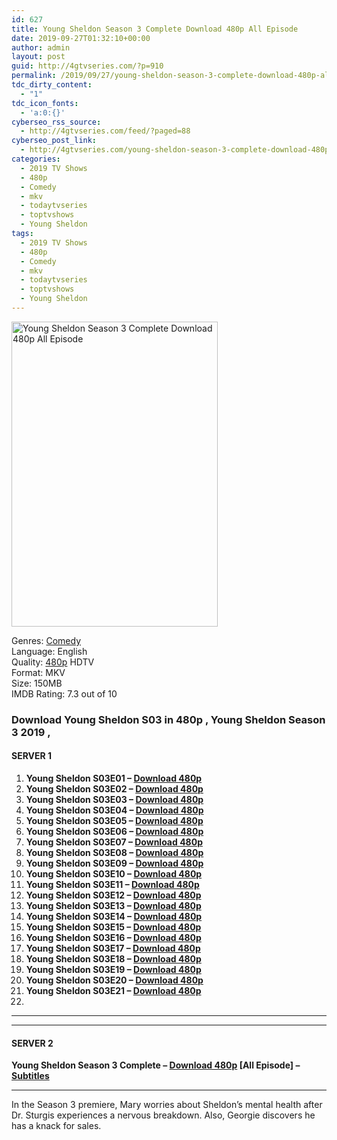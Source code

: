 ```yaml
---
id: 627
title: Young Sheldon Season 3 Complete Download 480p All Episode
date: 2019-09-27T01:32:10+00:00
author: admin
layout: post
guid: http://4gtvseries.com/?p=910
permalink: /2019/09/27/young-sheldon-season-3-complete-download-480p-all-episode-2/
tdc_dirty_content:
  - "1"
tdc_icon_fonts:
  - 'a:0:{}'
cyberseo_rss_source:
  - http://4gtvseries.com/feed/?paged=88
cyberseo_post_link:
  - http://4gtvseries.com/young-sheldon-season-3-complete-download-480p-all-episode/
categories:
  - 2019 TV Shows
  - 480p
  - Comedy
  - mkv
  - todaytvseries
  - toptvshows
  - Young Sheldon
tags:
  - 2019 TV Shows
  - 480p
  - Comedy
  - mkv
  - todaytvseries
  - toptvshows
  - Young Sheldon
---
```

<img loading="lazy" fifu-featured="1" class="aligncenter" src="https://1.bp.blogspot.com/-R2iAalMn73g/XY1ZYS7YZqI/AAAAAAAAAQ8/YYJcS5fWPrQjgpX96eDRjcYSZ_kv-drcgCK4BGAYYCw/s1600/Young%2BSheldon%2BSeason%2B3.jpg" alt="Young Sheldon Season 3 Complete Download 480p All Episode" title="Young Sheldon Season 3 Complete Download 480p All Episode" width="330" height="488" />

Genres:&nbsp;<a href="http://4gtvseries.com/tag/comedy/" data-wpel-link="internal">Comedy</a>  
Language: English  
Quality:&nbsp;<a href="http://4gtvseries.com/tag/480p/" data-wpel-link="internal">480p</a> HDTV  
Format: MKV  
Size: 150MB  
IMDB Rating: 7.3 out of 10

### **Download Young Sheldon S03 in 480p , Young Sheldon Season 3 2019 ,&nbsp;**

#### <span><strong>SERVER 1</strong></span>

  1. **Young Sheldon S03E01 – <a href="http://slink.dl480p.xyz/yRkPWA" data-wpel-link="external" target="_blank" rel="nofollow external noopener noreferrer" class="wpel-icon-left"><i class="wpel-icon fa fa-download" aria-hidden="true"></i>Download 480p</a>**
  2. **Young Sheldon S03E02 – <a href="http://slink.dl480p.xyz/bD6WIt" data-wpel-link="external" target="_blank" rel="nofollow external noopener noreferrer" class="wpel-icon-left"><i class="wpel-icon fa fa-download" aria-hidden="true"></i>Download 480p</a>**
  3. **Young Sheldon S03E03 – <a href="http://slink.dl480p.xyz/ROV3IA" data-wpel-link="external" target="_blank" rel="nofollow external noopener noreferrer" class="wpel-icon-left"><i class="wpel-icon fa fa-download" aria-hidden="true"></i>Download 480p</a>**
  4. **Young Sheldon S03E04 – <a href="http://slink.dl480p.xyz/v8wAr7GS" data-wpel-link="external" target="_blank" rel="nofollow external noopener noreferrer" class="wpel-icon-left"><i class="wpel-icon fa fa-download" aria-hidden="true"></i>Download 480p</a>**
  5. **Young Sheldon S03E05 – <a href="http://slink.dl480p.xyz/AkvDjI" data-wpel-link="external" target="_blank" rel="nofollow external noopener noreferrer" class="wpel-icon-left"><i class="wpel-icon fa fa-download" aria-hidden="true"></i>Download 480p</a>**
  6. **Young Sheldon S03E06 – <a href="http://slink.dl480p.xyz/1FNlMcQy" data-wpel-link="external" target="_blank" rel="nofollow external noopener noreferrer" class="wpel-icon-left"><i class="wpel-icon fa fa-download" aria-hidden="true"></i>Download 480p</a>**
  7. **Young Sheldon S03E07 – <a href="http://slink.dl480p.xyz/wrAZV" data-wpel-link="external" target="_blank" rel="nofollow external noopener noreferrer" class="wpel-icon-left"><i class="wpel-icon fa fa-download" aria-hidden="true"></i>Download 480p</a>**
  8. **Young Sheldon S03E08 – <a href="http://slink.dl480p.xyz/ywK4Ncj" data-wpel-link="external" target="_blank" rel="nofollow external noopener noreferrer" class="wpel-icon-left"><i class="wpel-icon fa fa-download" aria-hidden="true"></i>Download 480p</a>**
  9. **Young Sheldon S03E09 – <a href="http://slink.dl480p.xyz/t9rbv" data-wpel-link="external" target="_blank" rel="nofollow external noopener noreferrer" class="wpel-icon-left"><i class="wpel-icon fa fa-download" aria-hidden="true"></i>Download 480p</a>**
 10. **Young Sheldon S03E10 – <a href="http://slink.dl480p.xyz/2UHaTQY" data-wpel-link="external" target="_blank" rel="nofollow external noopener noreferrer" class="wpel-icon-left"><i class="wpel-icon fa fa-download" aria-hidden="true"></i>Download 480p</a>**
 11. **Young Sheldon S03E11 – <a href="http://slink.dl480p.xyz/xxcI" data-wpel-link="external" target="_blank" rel="nofollow external noopener noreferrer" class="wpel-icon-left"><i class="wpel-icon fa fa-download" aria-hidden="true"></i>Download 480p</a>**
 12. **Young Sheldon S03E12 – <a href="http://slink.dl480p.xyz/byZCKLVd" data-wpel-link="external" target="_blank" rel="nofollow external noopener noreferrer" class="wpel-icon-left"><i class="wpel-icon fa fa-download" aria-hidden="true"></i>Download 480p</a>**
 13. **Young Sheldon S03E13 – <a href="http://slink.dl480p.xyz/2duPjQX" data-wpel-link="external" target="_blank" rel="nofollow external noopener noreferrer" class="wpel-icon-left"><i class="wpel-icon fa fa-download" aria-hidden="true"></i>Download 480p</a>**
 14. **Young Sheldon S03E14 – <a href="http://slink.dl480p.xyz/OLmftej" data-wpel-link="external" target="_blank" rel="nofollow external noopener noreferrer" class="wpel-icon-left"><i class="wpel-icon fa fa-download" aria-hidden="true"></i>Download 480p</a>**
 15. **Young Sheldon S03E15 – <a href="http://slink.dl480p.xyz/oaH4No" data-wpel-link="external" target="_blank" rel="nofollow external noopener noreferrer" class="wpel-icon-left"><i class="wpel-icon fa fa-download" aria-hidden="true"></i>Download 480p</a>**
 16. **Young Sheldon S03E16 – <a href="http://slink.dl480p.xyz/hH1Oie" data-wpel-link="external" target="_blank" rel="nofollow external noopener noreferrer" class="wpel-icon-left"><i class="wpel-icon fa fa-download" aria-hidden="true"></i>Download 480p</a>**
 17. **Young Sheldon S03E17 – <a href="http://slink.dl480p.xyz/lRKm" data-wpel-link="external" target="_blank" rel="nofollow external noopener noreferrer" class="wpel-icon-left"><i class="wpel-icon fa fa-download" aria-hidden="true"></i>Download 480p</a>**
 18. **Young Sheldon S03E18 – <a href="http://slink.dl480p.xyz/KOIu" data-wpel-link="external" target="_blank" rel="nofollow external noopener noreferrer" class="wpel-icon-left"><i class="wpel-icon fa fa-download" aria-hidden="true"></i>Download 480p</a>**
 19. **Young Sheldon S03E19 – <a href="http://slink.dl480p.xyz/0CtcDrI" data-wpel-link="external" target="_blank" rel="nofollow external noopener noreferrer" class="wpel-icon-left"><i class="wpel-icon fa fa-download" aria-hidden="true"></i>Download 480p</a>**
 20. **Young Sheldon S03E20 – <a href="http://slink.dl480p.xyz/0TQEZnun" data-wpel-link="external" target="_blank" rel="nofollow external noopener noreferrer" class="wpel-icon-left"><i class="wpel-icon fa fa-download" aria-hidden="true"></i>Download 480p</a>**
 21. **Young Sheldon S03E21 – <a href="http://slink.dl480p.xyz/VYSF8CX" data-wpel-link="external" target="_blank" rel="nofollow external noopener noreferrer" class="wpel-icon-left"><i class="wpel-icon fa fa-download" aria-hidden="true"></i>Download 480p</a>**
 22. 

* * *

* * *

#### <span><strong>SERVER 2</strong></span>

**Young Sheldon Season 3 Complete – <a href="http://dl480p.xyz/679/" data-wpel-link="external" target="_blank" rel="nofollow external noopener noreferrer" class="wpel-icon-left"><i class="wpel-icon fa fa-download" aria-hidden="true"></i>Download 480p</a> [All Episode] – <a href="https://subscene.com/subtitles/young-sheldon-third-season" data-wpel-link="external" target="_blank" rel="nofollow external noopener noreferrer" class="wpel-icon-left"><i class="wpel-icon fa fa-download" aria-hidden="true"></i>Subtitles</a>**

* * *

In the Season 3 premiere, Mary worries about Sheldon’s mental health after Dr. Sturgis experiences a nervous breakdown. Also, Georgie discovers he has a knack for sales.

<div align="center">
</div>